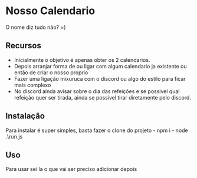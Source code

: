 # Nosso Calendario

O nome diz tudo não? =)

## Recursos

- Inicialmente o objetivo é apenas obter os 2 calendarios.
- Depois arranjar forma de ou ligar com algum calendario ja existente ou então de criar o nosso proprio
- Fazer uma ligação mixuruca com o discord ou algo do estilo para ficar mais complexo
- No discord ainda avisar sobre o dia das refeições e se possivel qual refeição quer ser tirada, ainda se possivel tirar diretamente pelo discord.

## Instalação

Para instalar é super simples, basta fazer o clone do projeto
    - npm i
    - node .\run.js

## Uso

Para usar sei la o que vai ser preciso adicionar depois
